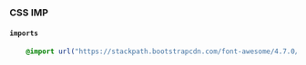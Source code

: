 ### CSS IMP

#### `imports`
```css
    @import url("https://stackpath.bootstrapcdn.com/font-awesome/4.7.0/css/font-awesome.min.css");

```
